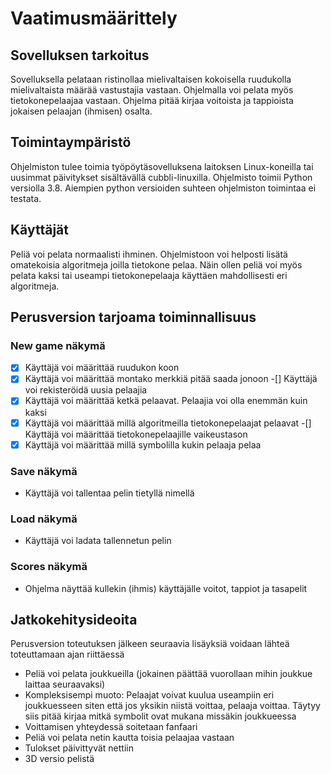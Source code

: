 # Vaatimusmäärittely
## Sovelluksen tarkoitus
Sovelluksella pelataan ristinollaa mielivaltaisen kokoisella ruudukolla mielivaltaista määrää vastustajia vastaan. Ohjelmalla voi pelata myös tietokonepelaajaa vastaan. Ohjelma pitää kirjaa voitoista ja tappioista jokaisen pelaajan (ihmisen) osalta.

## Toimintaympäristö
Ohjelmiston tulee toimia työpöytäsovelluksena laitoksen Linux-koneilla tai uusimmat päivitykset sisältävällä cubbli-linuxilla. Ohjelmisto toimii Python versiolla 3.8. Aiempien python versioiden suhteen ohjelmiston toimintaa ei testata.

## Käyttäjät
Peliä voi pelata normaalisti ihminen. Ohjelmistoon voi helposti lisätä omatekoisia algoritmeja joilla tietokone pelaa. Näin ollen peliä voi myös pelata kaksi tai useampi tietokonepelaaja käyttäen mahdollisesti eri algoritmeja.

## Perusversion tarjoama toiminnallisuus
### New game näkymä
  -[x] Käyttäjä voi määrittää ruudukon koon
  -[x] Käyttäjä voi määrittää montako merkkiä pitää saada jonoon
  -[] Käyttäjä voi rekisteröidä uusia pelaajia
  -[x] Käyttäjä voi määrittää ketkä pelaavat. Pelaajia voi olla enemmän kuin kaksi
  -[x] Käyttäjä voi määrittää millä algoritmeilla tietokonepelaajat pelaavat
  -[] Käyttäjä voi määrittää tietokonepelaajille vaikeustason
  -[x] Käyttäjä voi määrittää millä symbolilla kukin pelaaja pelaa

### Save näkymä
  - Käyttäjä voi tallentaa pelin tietyllä nimellä
 
### Load näkymä
  - Käyttäjä voi ladata tallennetun pelin
 
### Scores näkymä
  - Ohjelma näyttää kullekin (ihmis) käyttäjälle voitot, tappiot ja tasapelit

## Jatkokehitysideoita
Perusversion toteutuksen jälkeen seuraavia lisäyksiä voidaan lähteä toteuttamaan ajan riittäessä
  - Peliä voi pelata joukkueilla (jokainen päättää vuorollaan mihin joukkue laittaa seuraavaksi)
  - Kompleksisempi muoto: Pelaajat voivat kuulua useampiin eri joukkuesseen siten että jos yksikin niistä voittaa, pelaaja voittaa. Täytyy siis pitää kirjaa mitkä symbolit ovat mukana missäkin joukkueessa 
  - Voittamisen yhteydessä soitetaan fanfaari
  - Peliä voi pelata netin kautta toisia pelaajaa vastaan
  - Tulokset päivittyvät nettiin
  - 3D versio pelistä
